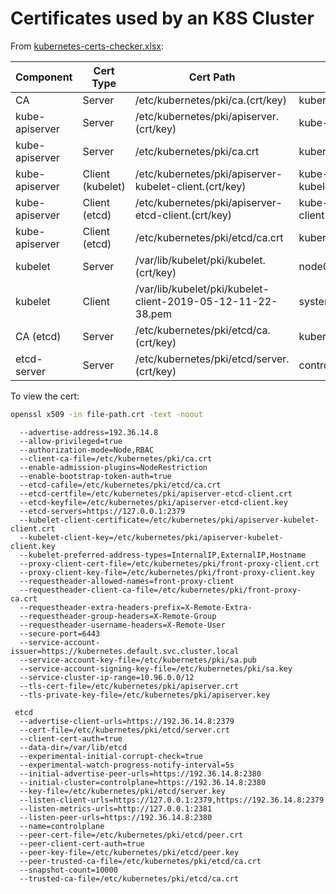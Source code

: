 # Certificates used by an K8S Cluster

From [kubernetes-certs-checker.xlsx](https://github.com/mmumshad/kubernetes-the-hard-way/blob/master/tools/kubernetes-certs-checker.xlsx):

Component|Cert Type|Cert Path|CN Name
---------|---------|---------|--------
CA|Server|/etc/kubernetes/pki/ca.(crt/key)|kubernetes
kube-apiserver|Server|/etc/kubernetes/pki/apiserver.(crt/key)|kube-apiserver
kube-apiserver|Server|/etc/kubernetes/pki/ca.crt|kubernetes
kube-apiserver|Client (kubelet)|/etc/kubernetes/pki/apiserver-kubelet-client.(crt/key)|kube-apiserver-kubelet-client
kube-apiserver|Client (etcd)|/etc/kubernetes/pki/apiserver-etcd-client.(crt/key)|kube-apiserver-etcd-client
kube-apiserver|Client (etcd)|/etc/kubernetes/pki/etcd/ca.crt|kubernetes
kubelet|Server|/var/lib/kubelet/pki/kubelet.(crt/key)|node01@1557660157
kubelet|Client|/var/lib/kubelet/pki/kubelet-client-2019-05-12-11-22-38.pem|system:node:node01
CA (etcd)|Server|/etc/kubernetes/pki/etcd/ca.(crt/key)|kubernetes
etcd-server|Server|/etc/kubernetes/pki/etcd/server.(crt/key)|controlplane

To view the cert:

```sh
openssl x509 -in file-path.crt -text -noout
```

      --advertise-address=192.36.14.8
      --allow-privileged=true
      --authorization-mode=Node,RBAC
      --client-ca-file=/etc/kubernetes/pki/ca.crt
      --enable-admission-plugins=NodeRestriction
      --enable-bootstrap-token-auth=true
      --etcd-cafile=/etc/kubernetes/pki/etcd/ca.crt
      --etcd-certfile=/etc/kubernetes/pki/apiserver-etcd-client.crt
      --etcd-keyfile=/etc/kubernetes/pki/apiserver-etcd-client.key
      --etcd-servers=https://127.0.0.1:2379
      --kubelet-client-certificate=/etc/kubernetes/pki/apiserver-kubelet-client.crt
      --kubelet-client-key=/etc/kubernetes/pki/apiserver-kubelet-client.key
      --kubelet-preferred-address-types=InternalIP,ExternalIP,Hostname
      --proxy-client-cert-file=/etc/kubernetes/pki/front-proxy-client.crt
      --proxy-client-key-file=/etc/kubernetes/pki/front-proxy-client.key
      --requestheader-allowed-names=front-proxy-client
      --requestheader-client-ca-file=/etc/kubernetes/pki/front-proxy-ca.crt
      --requestheader-extra-headers-prefix=X-Remote-Extra-
      --requestheader-group-headers=X-Remote-Group
      --requestheader-username-headers=X-Remote-User
      --secure-port=6443
      --service-account-issuer=https://kubernetes.default.svc.cluster.local
      --service-account-key-file=/etc/kubernetes/pki/sa.pub
      --service-account-signing-key-file=/etc/kubernetes/pki/sa.key
      --service-cluster-ip-range=10.96.0.0/12
      --tls-cert-file=/etc/kubernetes/pki/apiserver.crt
      --tls-private-key-file=/etc/kubernetes/pki/apiserver.key

     etcd
      --advertise-client-urls=https://192.36.14.8:2379
      --cert-file=/etc/kubernetes/pki/etcd/server.crt
      --client-cert-auth=true
      --data-dir=/var/lib/etcd
      --experimental-initial-corrupt-check=true
      --experimental-watch-progress-notify-interval=5s
      --initial-advertise-peer-urls=https://192.36.14.8:2380
      --initial-cluster=controlplane=https://192.36.14.8:2380
      --key-file=/etc/kubernetes/pki/etcd/server.key
      --listen-client-urls=https://127.0.0.1:2379,https://192.36.14.8:2379
      --listen-metrics-urls=http://127.0.0.1:2381
      --listen-peer-urls=https://192.36.14.8:2380
      --name=controlplane
      --peer-cert-file=/etc/kubernetes/pki/etcd/peer.crt
      --peer-client-cert-auth=true
      --peer-key-file=/etc/kubernetes/pki/etcd/peer.key
      --peer-trusted-ca-file=/etc/kubernetes/pki/etcd/ca.crt
      --snapshot-count=10000
      --trusted-ca-file=/etc/kubernetes/pki/etcd/ca.crt